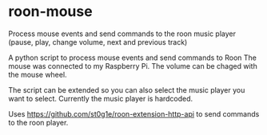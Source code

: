 # roon-mouse
Process mouse events and send commands to the roon music player (pause, play, change volume, next and previous track)

A python script to process mouse events and send commands to Roon 
The mouse was connected to my Raspberry Pi.
The volume can be chaged with the mouse wheel.

The script can be extended so you can also select the music player you want to select.
Currently the music player is hardcoded.

Uses https://github.com/st0g1e/roon-extension-http-api to send commands to the roon player.
